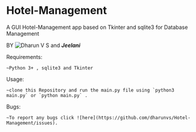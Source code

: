# Hotel-Management

A GUI Hotel-Management app based on Tkinter and sqlite3 for Database Management

BY ![Dharun V S](https://github.com/dharunvs) and ***Jeelani***


Requirements:

    ~Python 3+ , sqlite3 and Tkinter  


Usage:


    ~clone this Repository and run the main.py file using `python3 main.py` or `python main.py` .



Bugs:

    ~To report any bugs click ![here](https://github.com/dharunvs/Hotel-Management/issues).
